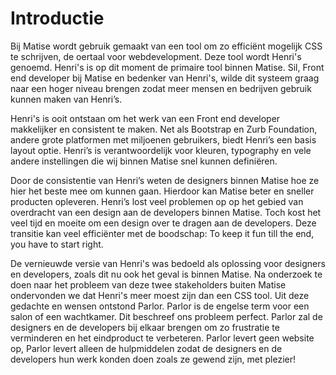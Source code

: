# Introductie

Bij Matise wordt gebruik gemaakt van een tool om zo efficiënt mogelijk CSS te schrijven, de oertaal voor webdevelopment. Deze tool wordt Henri's genoemd. Henri's is op dit moment de primaire tool binnen Matise. Sil, Front end developer bij Matise en bedenker van Henri's, wilde dit systeem graag naar een hoger niveau brengen zodat meer mensen en bedrijven gebruik kunnen maken van Henri’s.

Henri's is ooit ontstaan om het werk van een Front end developer makkelijker en consistent te maken. Net als Bootstrap en Zurb Foundation, andere grote platformen met miljoenen gebruikers, biedt Henri’s een basis layout optie. Henri’s is verantwoordelijk voor kleuren, typography en vele andere instellingen die wij binnen Matise snel kunnen definiëren.

Door de consistentie van Henri’s weten de designers binnen Matise hoe ze hier het beste mee om kunnen gaan. Hierdoor kan Matise beter en sneller producten opleveren.
Henri’s lost veel problemen op op het gebied van overdracht van een design aan de developers binnen Matise. Toch kost het veel tijd en moeite om een design over te dragen aan de developers. Deze transitie kan veel efficiënter met de boodschap: To keep it fun till the end, you have to start right.

De vernieuwde versie van Henri's was bedoeld als oplossing voor designers en developers, zoals dit nu ook het geval is binnen Matise. Na onderzoek te doen naar het probleem van deze twee stakeholders buiten Matise ondervonden we dat Henri's meer moest zijn dan een CSS tool. Uit deze gedachte en wensen ontstond Parlor. Parlor is de engelse term voor een salon of een wachtkamer. Dit beschreef ons probleem perfect. Parlor zal de designers en de developers bij elkaar brengen om zo frustratie te verminderen en het eindproduct te verbeteren. Parlor levert geen website op, Parlor levert alleen de hulpmiddelen zodat de designers en de developers hun werk konden doen zoals ze gewend zijn, met plezier!
